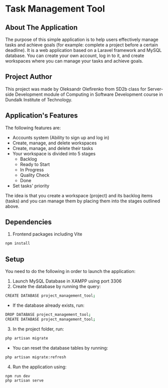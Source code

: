 # Task Management Tool

## About The Application

The purpose of this simple application is to help users effectively manage tasks and achieve goals (for example: complete a project before a certain deadline). It is a web application based on a Laravel framework and MySQL database. You can create your own account, log in to it, and create workspaces where you can manage your tasks and achieve goals.

## Project Author

This project was made by Oleksandr Olefirenko from SD2b class for Server-side Development module of Computing in Software Development course in Dundalk Institute of Technology.

## Application's Features

The following features are:
- Accounts system (Ability to sign up and log in)
- Create, manage, and delete workspaces
- Create, manage, and delete their tasks
- Your workspace is divided into 5 stages
  - Backlog
  - Ready to Start
  - In Progress
  - Quality Check
  - Done
- Set tasks' priority

The idea is that you create a workspace (project) and its backlog items (tasks) and you can manage them by placing them into the stages outlined above.

## Dependencies

1. Frontend packages including Vite
```bash
npm install
```

## Setup

You need to do the following in order to launch the application:  
1. Launch MySQL Database in XAMPP using port 3306
2. Create the database by running the query:
```bash
CREATE DATABASE project_management_tool;
```

- If the database already exists, run:
```bash
DROP DATABASE project_management_tool;
CREATE DATABASE project_management_tool;
```

3. In the project folder, run:
```bash
php artisan migrate
```

- You can reset the database tables by running:
```bash
php artisan migrate:refresh
```

4. Run the application using:
```bash
npm run dev
php artisan serve
```
